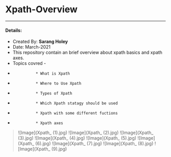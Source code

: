 # Xpath-Overview

---
#### Details: 
* Created By: <b>Sarang Holey</b>
* Date: March-2021
* This repository contain an brief overview about xpath basics and xpath axes.
* Topics covred - 
*               * What is Xpath
*               * Where to Use Xpath
*               * Types of Xpath
*               * Which Xpath statagy should be used
*               * Xpath with some different fuctions
*               * Xpath axes

>![Image](Xpath_ (1).jpg)
>![Image](Xpath_ (2).jpg)
>![Image](Xpath_ (3).jpg)
>![Image](Xpath_ (4).jpg)
>![Image](Xpath_ (5).jpg)
>![Image](Xpath_ (6).jpg)
>![Image](Xpath_ (7).jpg)
>![Image](Xpath_ (8).jpg)
>![Image](Xpath_ (9).jpg)
